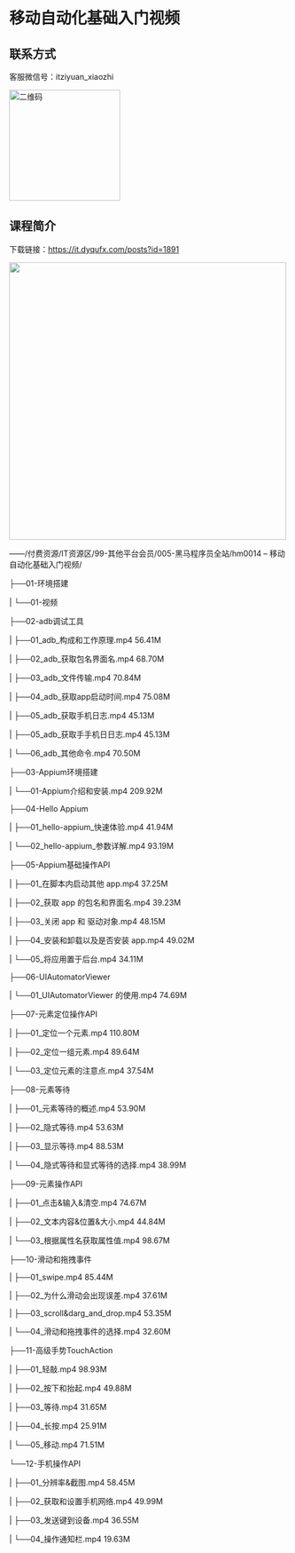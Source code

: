 # 移动自动化基础入门视频

## 联系方式

客服微信号：itziyuan_xiaozhi

<img src="https://ziyuanyun.oss-cn-guangzhou.aliyuncs.com/common/20240614073449/666b82192834a.jpg" width="200" height="200" alt="二维码">

## 课程简介

下载链接：https://it.dyqufx.com/posts?id=1891

<img src="https://ziyuanyun.oss-cn-guangzhou.aliyuncs.com/yun/20240515183558/6644900e08cfa.jpg" width="500" alt="">

  ——/付费资源/IT资源区/99-其他平台会员/005-黑马程序员全站/hm0014 &#8211; 移动自动化基础入门视频/

 ├──01-环境搭建

 | └──01-视频

 ├──02-adb调试工具

 | ├──01_adb_构成和工作原理.mp4 56.41M

 | ├──02_adb_获取包名界面名.mp4 68.70M

 | ├──03_adb_文件传输.mp4 70.84M

 | ├──04_adb_获取app启动时间.mp4 75.08M

 | ├──05_adb_获取⼿机⽇志.mp4 45.13M

 | ├──05_adb_获取⼿手机⽇日志.mp4 45.13M

 | └──06_adb_其他命令.mp4 70.50M

 ├──03-Appium环境搭建

 | └──01-Appium介绍和安装.mp4 209.92M

 ├──04-Hello Appium

 | ├──01_hello-appium_快速体验.mp4 41.94M

 | └──02_hello-appium_参数详解.mp4 93.19M

 ├──05-Appium基础操作API

 | ├──01_在脚本内启动其他 app.mp4 37.25M

 | ├──02_获取 app 的包名和界面名.mp4 39.23M

 | ├──03_关闭 app 和 驱动对象.mp4 48.15M

 | ├──04_安装和卸载以及是否安装 app.mp4 49.02M

 | └──05_将应用置于后台.mp4 34.11M

 ├──06-UIAutomatorViewer

 | └──01_UIAutomatorViewer 的使用.mp4 74.69M

 ├──07-元素定位操作API

 | ├──01_定位一个元素.mp4 110.80M

 | ├──02_定位一组元素.mp4 89.64M

 | └──03_定位元素的注意点.mp4 37.54M

 ├──08-元素等待

 | ├──01_元素等待的概述.mp4 53.90M

 | ├──02_隐式等待.mp4 53.63M

 | ├──03_显示等待.mp4 88.53M

 | └──04_隐式等待和显式等待的选择.mp4 38.99M

 ├──09-元素操作API

 | ├──01_点击&amp;输入&amp;清空.mp4 74.67M

 | ├──02_文本内容&amp;位置&amp;大小.mp4 44.84M

 | └──03_根据属性名获取属性值.mp4 98.67M

 ├──10-滑动和拖拽事件

 | ├──01_swipe.mp4 85.44M

 | ├──02_为什么滑动会出现误差.mp4 37.61M

 | ├──03_scroll&amp;darg_and_drop.mp4 53.35M

 | └──04_滑动和拖拽事件的选择.mp4 32.60M

 ├──11-高级手势TouchAction

 | ├──01_轻敲.mp4 98.93M

 | ├──02_按下和抬起.mp4 49.88M

 | ├──03_等待.mp4 31.65M

 | ├──04_长按.mp4 25.91M

 | └──05_移动.mp4 71.51M

 └──12-手机操作API

 | ├──01_分辨率&amp;截图.mp4 58.45M

 | ├──02_获取和设置手机网络.mp4 49.99M

 | ├──03_发送键到设备.mp4 36.55M

 | └──04_操作通知栏.mp4 19.63M

  